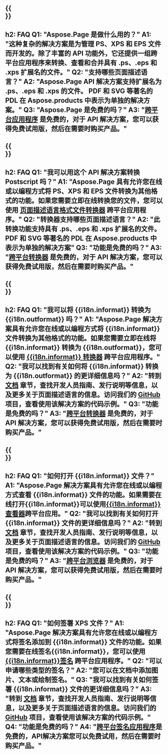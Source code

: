 ﻿---
translation: true
deploy: false
---

{{<section faq>}}
---
h2: FAQ
Q1: "Aspose.Page 是做什么用的？"
A1: "这种复杂的解决方案是为管理 PS、XPS 和 EPS 文件而开发的。除了丰富的 API 功能外，它还提供一组跨平台应用程序来转换、查看和合并具有 .ps、.eps 和 .xps 扩展名的文件。"
Q2: "支持哪些页面描述语言？"
A2: "Aspose.Page API 解决方案支持扩展名为 .ps、.eps 和 .xps 的文件。 PDF 和 SVG 等著名的 PDL 在 Aspose.products 中表示为单独的解决方案。"
Q3: "Aspose.Page 是免费的吗？"
A3: "[跨平台应用程序](https://products.aspose.app/page/applications) 是免费的，对于 API 解决方案，您可以获得免费试用版，然后在需要时购买产品。"
---

{{<section faq-converter>}}
---
h2: FAQ
Q1: "我可以用这个 API 解决方案转换 Postscript 吗？"
A1: "Aspose.Page 具有允许您在线或以编程方式将 PS、XPS 和 EPS 文件转换为其他格式的功能。如果您需要立即在线转换您的文件，您可以使用 [页面描述语言格式文件转换器](https://products.aspose.app/page/conversion/) 跨平台应用程序。"
Q2: "转换器支持哪些页面描述语言？"
A2: "此转换功能支持具有 .ps、.eps 和 .xps 扩展名的文件。 PDF 和 SVG 等著名的 PDL 在 Aspose.products 中表示为单独的解决方案"
Q3: "功能是免费的吗？"
A3: "[跨平台转换器](https://products.aspose.app/page/conversion) 是免费的，对于 API 解决方案，您可以获得免费试用版，然后在需要时购买产品。"
---

{{<section faq-converter-child>}}
---
h2: FAQ
Q1: "我可以将 {{i18n.informat}} 转换为 {{i18n.outformat}} 吗？"
A1: "Aspose.Page 解决方案具有允许您在线或以编程方式将 {{i18n.informat}} 文件转换为其他格式的功能。如果您需要立即在线将 {{i18n.informat}} 转换为 {{i18n.outformat}}，您可以使用 [{{i18n.informat}} 转换器](https://products.aspose.app/page/转换/{{i18n.informatlower}}) 跨平台应用程序。"
Q2: "我可以找到有关如何将 {{i18n.informat}} 转换为 {{i18n.outformat}} 的更详细信息吗？"
A2: "转到 [文档](https://docs.aspose.com/page/) 章节，查找开发人员指南、发行说明等信息，以及更多关于页面描述语言的信息。访问我们的 [GitHub](https://github.com/aspose-page) 项目，查看使用该解决方案的代码示例。"
Q3: "功能是免费的吗？"
A3: "[跨平台转换器](https://products.aspose.app/page/conversion) 是免费的，对于 API 解决方案，您可以获得免费试用版，然后在需要时购买产品。"
---

{{<section faq-viewer-child>}}
---
h2: FAQ
Q1: "如何打开 {{i18n.informat}} 文件？"
A1: "Aspose.Page 解决方案具有允许您在线或以编程方式查看 {{i18n.informat}} 文件的功能。如果需要在线打开{{i18n.informat}}可以使用[{{i18n.informat}}查看器](https://products.aspose.app/page/conversion/{{i18n.informatlower}})跨平台应用。"
Q2: "我可以找到有关如何打开 {{i18n.informat}} 文件的更详细信息吗？"
A2: "转到 [文档](https://docs.aspose.com/page/) 章节，查找开发人员指南、发行说明等信息，以及更多关于页面描述语言的信息。访问我们的 [GitHub](https://github.com/aspose-page) 项目，查看使用该解决方案的代码示例。"
Q3: "功能是免费的吗？"
A3: "[跨平台浏览器](https://products.aspose.app/page/viewer) 是免费的，对于 API 解决方案，您可以获得免费试用版，然后在需要时购买产品。"
---

{{<section faq-signature-child>}}
---
h2: FAQ
Q1: "如何签署 XPS 文件？"
A1: "Aspose.Page 解决方案具有允许您在线或以编程方式将签名添加到 {{i18n.informat}} 文件的功能。如果您需要在线签名{{i18n.informat}}，您可以使用[{{i18n.informat}}签名](https://products.aspose.app/page/signature) 跨平台应用程序。"
Q2: "可以申请哪些类型的签名？"
A2: "您可以在文档中添加图片、文本或绘制签名。"
Q3: "我可以找到有关如何签署 {{i18n.informat}} 文件的更详细信息吗？"
A3: "转到 [文档](https://docs.aspose.com/page/) 章节，查找开发人员指南、发行说明等信息，以及更多关于页面描述语言的信息。访问我们的 [GitHub](https://github.com/aspose-page) 项目，查看使用该解决方案的代码示例。"
Q4: "功能是免费的吗？"
A4: "[跨平台签名应用程序](https://products.aspose.app/page/viewer)是免费的，API解决方案您可以免费试用，然后在需要时购买产品。"
---